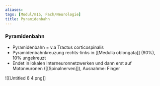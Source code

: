 ```yaml
---
aliases: 
tags: [Modul/m15, Fach/Neurologie]
title: Pyramidenbahn
---
```

### Pyramidenbahn

- Pyramidenbahn = v.a Tractus corticospinalis
- Pyramidenbahnkreuzung rechts-links in [[Medulla oblongata]] (90%), 10% ungekreuzt
- Endet in lokalen Interneuronnetzwerken und dann erst auf Motoneuronen ([[Spinalnerven]]), Ausnahme: Finger

![[Untitled 6 4.png]]